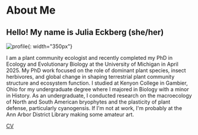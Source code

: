 # About Me

## Hello! My name is Julia Eckberg (she/her) 

![profile](website_profile.jpg){: width="350px"}

I am a plant community ecologist and recently completed my PhD in Ecology and Evolutionary Biology at the University of Michigan in April 2025. My PhD work focused on the role of dominant plant species, insect herbivores, and global change in shaping terrestrial plant community structure and ecosystem function. I studied at Kenyon College in Gambier, Ohio for my undergraduate degree where I majored in Biology with a minor in History. As an undergraduate, I conducted research on the macroecology of North and South American bryophytes and the plasticity of plant defense, particularly cyanogensis. If I'm not at work, I'm probably at the Ann Arbor District Library making some amateur art. 

[CV](2025_EckbergCV.pdf)


